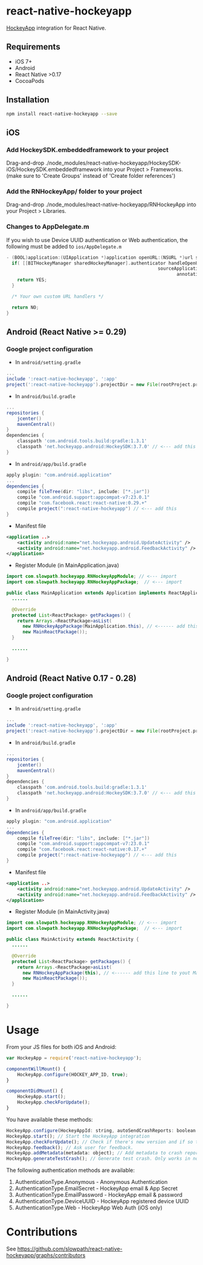 # react-native-hockeyapp
[HockeyApp](http://hockeyapp.com) integration for React Native.

## Requirements

- iOS 7+
- Android
- React Native >0.17
- CocoaPods

## Installation

```bash
npm install react-native-hockeyapp --save
```

## iOS

### Add HockeySDK.embeddedframework to your project
Drag-and-drop ./node_modules/react-native-hockeyapp/HockeySDK-iOS/HockeySDK.embeddedframework into your Project > Frameworks. (make sure to 'Create Groups' instead of 'Create folder references')

### Add the RNHockeyApp/ folder to your project
Drag-and-drop ./node_modules/react-native-hockeyapp/RNHockeyApp into your Project > Libraries.

### Changes to AppDelegate.m
If you wish to use Device UUID authentication or Web authentication, the following must be added to `ios/AppDelegate.m`
```objective-c
- (BOOL)application:(UIApplication *)application openURL:(NSURL *)url sourceApplication:(NSString *)sourceApplication annotation:(id)annotation {
  if( [[BITHockeyManager sharedHockeyManager].authenticator handleOpenURL:url
                                                        sourceApplication:sourceApplication
                                                               annotation:annotation]) {
    return YES;
  }

  /* Your own custom URL handlers */

  return NO;
}
```

## Android (React Native >= 0.29)

### Google project configuration

* In `android/setting.gradle`

```gradle
...
include ':react-native-hockeyapp', ':app'
project(':react-native-hockeyapp').projectDir = new File(rootProject.projectDir, '../node_modules/react-native-hockeyapp/android')
```

* In `android/build.gradle`

```gradle
...
repositories {
    jcenter()
    mavenCentral()
}
dependencies {
    classpath 'com.android.tools.build:gradle:1.3.1'
    classpath 'net.hockeyapp.android:HockeySDK:3.7.0' // <--- add this
}
```

* In `android/app/build.gradle`

```gradle
apply plugin: "com.android.application"
...
dependencies {
    compile fileTree(dir: "libs", include: ["*.jar"])
    compile "com.android.support:appcompat-v7:23.0.1"
    compile "com.facebook.react:react-native:0.29.+"
    compile project(":react-native-hockeyapp") // <--- add this
}
```

* Manifest file
```xml
<application ..>
    <activity android:name="net.hockeyapp.android.UpdateActivity" />
    <activity android:name="net.hockeyapp.android.FeedbackActivity" />
</application>
```

* Register Module (in MainApplication.java)

```java
import com.slowpath.hockeyapp.RNHockeyAppModule; // <--- import
import com.slowpath.hockeyapp.RNHockeyAppPackage;  // <--- import

public class MainApplication extends Application implements ReactApplication {
  ......

  @Override
  protected List<ReactPackage> getPackages() {
    return Arrays.<ReactPackage>asList(
      new RNHockeyAppPackage(MainApplication.this), // <------ add this line to yout MainApplication class
      new MainReactPackage());
  }

  ......

}
```

## Android (React Native 0.17 - 0.28)

### Google project configuration

* In `android/setting.gradle`

```gradle
...
include ':react-native-hockeyapp', ':app'
project(':react-native-hockeyapp').projectDir = new File(rootProject.projectDir, '../node_modules/react-native-hockeyapp/android')
```

* In `android/build.gradle`

```gradle
...
repositories {
    jcenter()
    mavenCentral()
}
dependencies {
    classpath 'com.android.tools.build:gradle:1.3.1'
    classpath 'net.hockeyapp.android:HockeySDK:3.7.0' // <--- add this
}
```

* In `android/app/build.gradle`

```gradle
apply plugin: "com.android.application"
...
dependencies {
    compile fileTree(dir: "libs", include: ["*.jar"])
    compile "com.android.support:appcompat-v7:23.0.1"
    compile "com.facebook.react:react-native:0.17.+"
    compile project(":react-native-hockeyapp") // <--- add this
}
```

* Manifest file
```xml
<application ..>
    <activity android:name="net.hockeyapp.android.UpdateActivity" />
    <activity android:name="net.hockeyapp.android.FeedbackActivity" />
</application>
```

* Register Module (in MainActivity.java)

```java
import com.slowpath.hockeyapp.RNHockeyAppModule; // <--- import
import com.slowpath.hockeyapp.RNHockeyAppPackage;  // <--- import

public class MainActivity extends ReactActivity {
  ......

  @Override
  protected List<ReactPackage> getPackages() {
    return Arrays.<ReactPackage>asList(
      new RNHockeyAppPackage(this), // <------ add this line to yout MainActivity class
      new MainReactPackage());
  }

  ......

}
```

# Usage

From your JS files for both iOS and Android:

```js
var HockeyApp = require('react-native-hockeyapp');

componentWillMount() {
    HockeyApp.configure(HOCKEY_APP_ID, true);
}

componentDidMount() {
    HockeyApp.start();
    HockeyApp.checkForUpdate();
}
```

You have available these methods:
```js
HockeyApp.configure(HockeyAppId: string, autoSendCrashReports: boolean = true, authenticationType: AuthenticationType = AuthenticationType.Anonymous, appSecret: string = '', ignoreDefaultHandler: string = false); // Configure the settings
HockeyApp.start(); // Start the HockeyApp integration
HockeyApp.checkForUpdate(); // Check if there's new version and if so trigger update
HockeyApp.feedback(); // Ask user for feedback.
HockeyApp.addMetadata(metadata: object); // Add metadata to crash report.  The argument must be an object with key-value pairs.
HockeyApp.generateTestCrash(); // Generate test crash. Only works in no-debug mode.
```
The following authentication methods are available:

1. AuthenticationType.Anonymous - Anonymous Authentication
1. AuthenticationType.EmailSecret - HockeyApp email & App Secret
1. AuthenticationType.EmailPassword - HockeyApp email & password
1. AuthenticationType.DeviceUUID - HockeyApp registered device UUID
1. AuthenticationType.Web - HockeyApp Web Auth (iOS only)

# Contributions
See https://github.com/slowpath/react-native-hockeyapp/graphs/contributors
